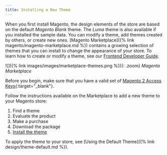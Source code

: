 ```yaml
---
title: Installing a New Theme
---
```


When you first install Magento, the design elements of the store are based on the default _Magento Blank_ theme. The _Luma_ theme is also available if you installed the sample data. You can modify a theme, add themes created by others, or create new ones. [Magento Marketplace]({% link magento/magento-marketplace.md %}) contains a growing selection of themes that you can install to change the appearance of your store. To learn how to create or modify a theme, see our [Frontend Developer Guide][1].

![]({% link images/images/marketplace-themes.png %}){: .zoom}
_Magento Marketplace_

Before you begin, make sure that you have a valid set of [Magento 2 Access Keys][2]{:target="_blank"}.

Follow the instructions available on the Marketplace to add a new theme to your Magento store:

1. Find a theme
1. Evaluate the product
1. Make a purchase
1. Download the package
1. [Install the theme][3]

To apply the theme to your store, see [Using the Default Theme]({% link design/theme-default.md %}).

[1]: http://devdocs.magento.com/guides/v2.4/frontend-dev-guide/bk-frontend-dev-guide.html
[2]: https://devdocs.magento.com/guides/v2.4/install-gde/prereq/connect-auth.html
[3]: https://devdocs.magento.com/guides/v2.4/frontend-dev-guide/themes/theme-overview.html

